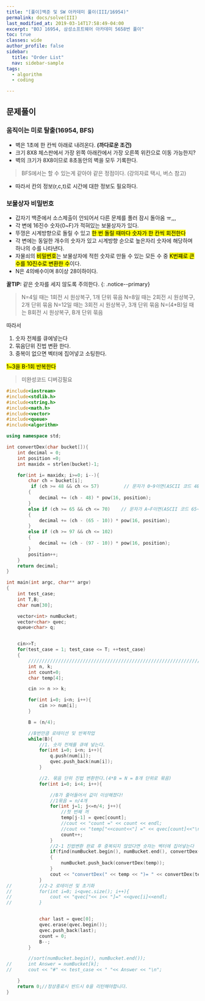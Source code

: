 ```yaml
---
title: "[풀이]백준 및 SW 아카데미 풀이(III/16954)"
permalink: docs/solve(III)
last_modified_at: 2019-03-14T17:58:49-04:00
excerpt: "BOJ 16954, 삼성소프트웨어 아카데미 5658번 풀이"
toc: true
classes: wide
author_profile: false
sidebar:
  title: "Order List"
  nav: sidebar-sample
tags:
  - algorithm
  - coding

---
```



## 문제풀이

### 움직이는 미로 탈출(16954, BFS)

- 벽은 1초에 한 칸씩 아래로 내려온다. **(까다로운 조건)**
- 크기 8X8 체스판에서 가장 왼쪽 아래칸에서 가장 오른쪽 위칸으로 이동 가능한지?
- 벽의 크기가 8X8이므로 8초동안의 벽을 모두 기록한다.

> BFS에서는 할 수 있는게 같아야 같은 정점이다. (강의자료 택시, 버스 참고)

- 따라서 칸의 정보(r,c,t)로 시간에 대한 정보도 필요하다.



### 보물상자 비밀번호

 - 갑자기 백준에서 소스제출이 안되어서 다른 문제를 풀러 잠시 돌아옴 ㅠ,,,
 - 각 변에 16진수 숫자(0~F)가 적혀있는 보물상자가 있다.
 - 뚜껑은 시계방향으로 돌릴 수 있고 <mark>한 번 돌릴 때마다 숫자가 한 칸씩 회전한다</mark>
 - 각 변에는 동일한 개수의 숫자가 있고 시계방향 순으로 높은자리 숫자에 해당하며 하나의 수를 나타낸다.
 - 자물쇠의 <mark>비밀번호</mark>는 보물상자에 적힌 숫자로 만들 수 있는 모든 수 중 <mark>K번쨰로 큰 수를 10진수로 변환한 수</mark>이다.
 - N은 4의배수이며 8이상 28이하이다.

**꿀TIP:** 같은 숫자를 세지 않도록 주의한다.
{: .notice--primary}



 > N=4일 때는 1회전 시 원상복구, 1개 단위 묶음
 > N=8일 때는 2회전 시 원상복구, 2개 단위 묶음
 > N=12일 때는 3회전 시 원상복구, 3개 단위 묶음
 > N=(4*B)일 때는 B회전 시 원상복구, B개 단위 묶음

따라서 
1. 숫자 전체를 큐에넣는다
2. 묶음단위 진법 변환 한다.
3. 중복이 없으면 벡터에 집어넣고 소팅한다.

<mark>1~3을 B-1회 반복한다</mark>


> 미완성코드 디버깅필요

```c++
#include<iostream>
#include<stdlib.h>
#include<string.h>
#include<math.h>
#include<vector>
#include<queue>
#include<algorithm>

using namespace std;

int convertDex(char bucket[]){
	int decimal = 0;
	int position =0;
	int maxidx = strlen(bucket)-1;

	for(int i= maxidx; i>=0; i--){
		char ch = bucket[i];
		 if (ch >= 48 && ch <= 57)         // 문자가 0~9이면(ASCII 코드 48~57)
		{
			decimal += (ch - 48) * pow(16, position);
		}
		else if (ch >= 65 && ch <= 70)    // 문자가 A~F이면(ASCII 코드 65~70)
		{
			decimal += (ch - (65 - 10)) * pow(16, position);
		}
		else if (ch >= 97 && ch <= 102)
		{
			decimal += (ch - (97 - 10)) * pow(16, position);
		}
		position++;
	}
	return decimal;
}

int main(int argc, char** argv)
{
	int test_case;
	int T,B;
	char num[30];

	vector<int> numBucket;
	vector<char> qvec;
	queue<char> q;


	cin>>T;
	for(test_case = 1; test_case <= T; ++test_case)
	{
		/////////////////////////////////////////////////////////////////////////////////////////////
		int n, k;
		int count=0;
		char temp[4];

		cin >> n >> k;

		for(int i=0; i<n; i++){
			cin >> num[i];
		}

		B = (n/4);

		//B번만큼 로테이션 및 반복작업
		while(B){
			//1. 숫자 전체를 큐에 넣는다.
			for(int i=0; i<n; i++){
				q.push(num[i]);
				qvec.push_back(num[i]);
			}

			//2. 묶음 단위 진법 변환한다.(4*B = N = B개 단위로 묶음)
			for(int i=0; i<4; i++){

				//B가 줄어들어서 값이 이상해졌다!
				//1묶음 = n/4개
				for(int j=1; j<=n/4; j++){
					//첫 번째 꺼
					temp[j-1] = qvec[count];
					//cout << "count =" << count << endl;
					//cout << "temp["<<count<<"] =" << qvec[count]<<"\n";
					count++;
				}
				//2-1 진법변환 완료 후 중복되지 않았다면 숫자는 벡터에 집어넣는다
				if(find(numBucket.begin(), numBucket.end(), convertDex(temp))!= numBucket.end())
				{
					numBucket.push_back(convertDex(temp));
				}
				cout << "convertDex(" << temp << ")= " << convertDex(temp)<<endl;
			}
//			//2-2 로테이션 및 초기화
//			for(int i=0; i<qvec.size(); i++){
//				cout << "qvec["<< i<< "]=" <<qvec[i]<<endl;
//			}


			char last = qvec[0];
			qvec.erase(qvec.begin());
			qvec.push_back(last);
			count = 0;
			B--;
		}

		//sort(numBucket.begin(), numBucket.end());
//		int Answer = numBucket[k];
//		cout << "#" << test_case << " "<< Answer << "\n";

	}
	return 0;//정상종료시 반드시 0을 리턴해야합니다.
}
```

